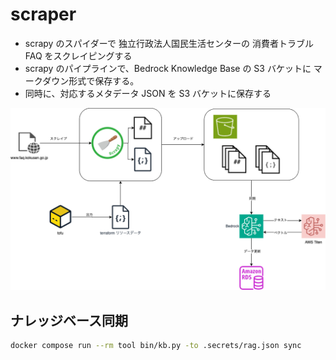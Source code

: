 # scraper

- scrapy のスパイダーで 独立行政法人国民生活センターの 消費者トラブル FAQ をスクレイピングする
- scrapy のパイプラインで、Bedrock Knowledge Base の S3 バケットに マークダウン形式で保存する。
- 同時に、対応するメタデータ JSON を S3 バケットに保存する

![](docs/scraper.drawio.png)

## ナレッジベース同期

```bash
docker compose run --rm tool bin/kb.py -to .secrets/rag.json sync
```
